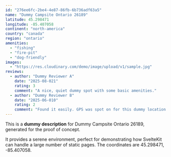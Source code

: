 ```yaml
---
id: "276ee6fc-2be4-4e87-86fb-6b736adf63a5"
name: "Dummy Campsite Ontario 26189"
latitude: 45.298471
longitude: -85.407058
continent: "north-america"
country: "canada"
region: "ontario"
amenities:
  - "fishing"
  - "fire-pit"
  - "dog-friendly"
images:
  - "https://res.cloudinary.com/demo/image/upload/v1/sample.jpg"
reviews:
  - author: "Dummy Reviewer A"
    date: "2025-08-021"
    rating: 3
    comment: "A nice, quiet dummy spot with some basic amenities."
  - author: "Dummy Reviewer B"
    date: "2025-06-010"
    rating: 2
    comment: "Found it easily. GPS was spot on for this dummy location."
---
```


This is a **dummy description** for Dummy Campsite Ontario 26189, generated for the proof of concept.

It provides a serene environment, perfect for demonstrating how SvelteKit can handle a large number of static pages. The coordinates are 45.298471, -85.407058.
